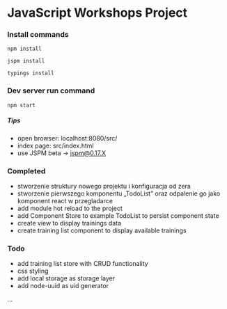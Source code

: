 # JavaScript Workshops Project

### Install commands
  `npm install`

  `jspm install`

  `typings install`

### Dev server run command
`npm start`

##### Tips
- open browser: localhost:8080/src/
- index page: src/index.html
- use JSPM beta -> jspm@0.17.X

### Completed
- stworzenie struktury nowego projektu i konfiguracja od zera
- stworzenie pierwszego komponentu „TodoList” oraz odpalenie go jako komponent react w przegladarce
- add module hot reload to the project
- add Component Store to example TodoList to persist component state
- create view to display trainings data
- create training list component to display available trainings

### Todo
- add training list store with CRUD functionality
- css styling
- add local storage as storage layer
- add node-uuid as uid generator

…
